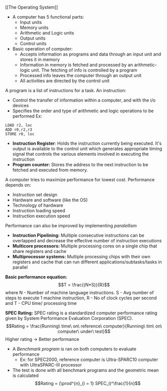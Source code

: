 [[The Operating System]]
- A computer has 5 functional parts:
	- Input units
	- Memory units
	- Arithmetic and Logic units
	- Output units
	- Control units
- Basic operation of computer:
	- Accepts information as programs and data through an input unit and stores it in memory
	- Information in memory is fetched and processed by an arithmetic-logic unit. The fetching of info is controlled by a program
	- Processed info leaves the computer through an output unit
	- All activities are directed by the control unit

A program is a list of instructions for a task. An instruction:
- Control the transfer of information within a computer, and with the i/o devices
- Specifies the order and type of arithmetic and logic operations to be performed
Ex:
```
LOAD r2, loc
ADD r0,r2,r3
STORE r0, loc
```

- **Instruction Register**: Holds the instruction currently being executed. It's output is available to the control unit which generates appropriate timing signal that controls the various elements involved in executing the instruction
- **Program counter:** Stores the address to the next instruction to be fetched and executed from memory.

A computer tries to maximize performance for lowest cost. Performance depends on:
- Instruction set design
- Hardware and software (like the OS)
- Technology of hardware
- Instruction loading speed
- Instruction execution speed

Performance can also be improved by implementing *paralellism*
- **Instruction Pipelining:** Multiple consecutive instructions can be overlapped and decrease the effective number of instruction executions
- **Multicore processors:** Multiple processing cores on a single chip that share registers and cache
- **Multiprocessor systems:** Multiple processing chips with their own registers and cache that can run different applications/subtasks/tasks in parallel

**Basic performance equation:** $$T = \frac{(N*S)}{R}$$
where N - Number of machine language instructions. S - Avg number of steps to execute 1 machine instruction, R - No of clock cycles per second and T - CPU time/ processing time

**SPEC Rating:** SPEC rating is a standardized computer performance rating given by System Performance Evaluation Corporation (SPEC). $$Rating = \frac{Running\ time\ on\ reference\ computer}{Running\ tim\ on\ computer\ under\ test}$$
Higher rating -> Better performance
- A *Benchmark program* is ran on both computers to evaluate performance
	- Ex: for SPEC2000, reference computer is Ultra-SPARC10 computer with UltraSPARC-III processor
- The test is done with all benchmark programs and the geometric mean is calculated $$Rating = (\prod^{n}_{i = 1} SPEC_i)^\frac{1}{n}$$
